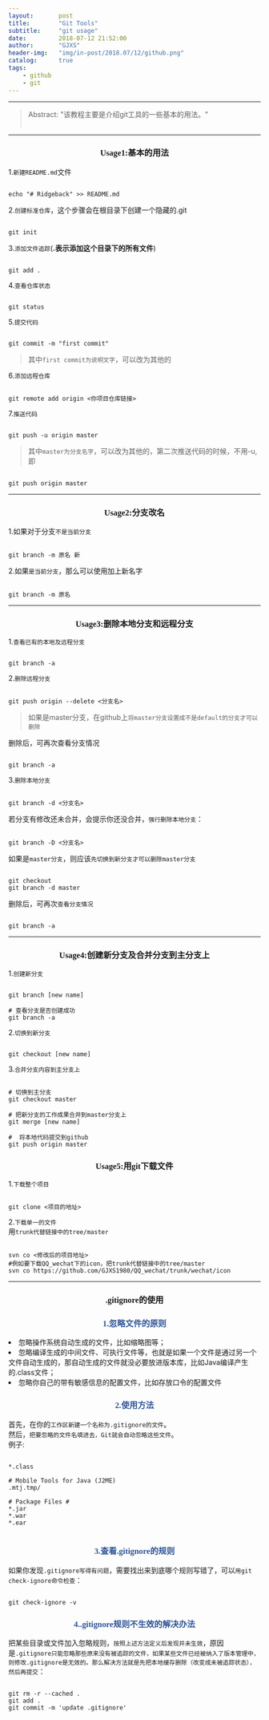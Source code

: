 ```yaml
---
layout:       post
title:        "Git Tools"
subtitle:     "git usage"
date:         2018-07-12 21:52:00
author:       "GJXS"
header-img:   "img/in-post/2018.07/12/github.png"
catalog:      true
tags:
    - github
    - git
---
```

*****
>Abstract: "该教程主要是介绍git工具的一些基本的用法。"<br>                                                                                                                                                                             <br /> 

----------

### <center> <font face="楷体">Usage1:基本的用法 </font> </center>
1.<code>新建README.md</code>文件
<pre><code class="language-git line-numbers">
echo "# Ridgeback" >> README.md 
</code></pre>
2.<code>创建标准仓库</code>，这个步骤会在根目录下创建一个隐藏的.git
<pre><code class="language-git line-numbers">
git init
</code></pre>
3.<code>添加文件追踪</code>(<strong>.表示添加这个目录下的所有文件</strong>)
<pre><code class="language-git line-numbers">
git add .  
</code></pre>
4.<code>查看仓库状态</code>
<pre><code class="language-git line-numbers">
git status
</code></pre>
5.<code>提交代码</code>
<pre><code class="language-git line-numbers">
git commit -m "first commit"
</code></pre>
>其中<code>first commit为说明文字</code>，可以改为其他的

6.<code>添加远程仓库</code>
<pre><code class="language-git line-numbers">
git remote add origin <你项目仓库链接>
</code></pre>
7.<code>推送代码</code>
<pre><code class="language-git line-numbers">
git push -u origin master
</code></pre>

>其中<code>master为分支名字</code>，可以改为其他的，第二次推送代码的时候，不用-u,即

<pre><code class="language-git line-numbers">
git push origin master
</code></pre>

*****

### <center> <font face="楷体">Usage2:分支改名</font> </center>
1.如果对于分支<code>不是当前分支</code>
<pre><code class="language-git line-numbers">
git branch -m 原名 新
</code></pre>

2.如果<code>是当前分支</code>，那么可以使用加上新名字
<pre><code class="language-git line-numbers">
git branch -m 原名 
</code></pre>

*****

### <center> <font face="楷体">Usage3:删除本地分支和远程分支</font> </center>
1.<code>查看已有的本地及远程分支</code>
<pre><code class="language-git line-numbers">
git branch -a
</code></pre>
2.<code>删除远程分支</code>
<pre><code class="language-git line-numbers">
git push origin --delete <分支名>
</code></pre>

>如果是master分支，在github上<code>将master分支设置成不是default的分支才可以删除</code>

删除后，可再次查看分支情况
<pre><code class="language-git line-numbers">
git branch -a
</code></pre>
3.<code>删除本地分支</code>
<pre><code class="language-git line-numbers">
git branch -d <分支名>
</code></pre>
若分支有修改还未合并，会提示你还没合并，<code>强行删除本地分支</code>：
<pre><code class="language-git line-numbers">
git branch -D <分支名>
</code></pre>
如果是<code>master分支</code>，则应该<code>先切换到新分支才可以删除master分支</code>
<pre><code class="language-git line-numbers">
git checkout <new_branch>
git branch -d master
</code></pre>
删除后，可再次<code>查看分支情况</code>
<pre><code class="language-git line-numbers">
git branch -a
</code></pre>

*****

### <center> <font face="楷体">Usage4:创建新分支及合并分支到主分支上</font> </center>
1.<code>创建新分支</code>
<pre><code class="language-git line-numbers">
git branch [new name]

# 查看分支是否创建成功
git branch -a
</code></pre>

2.<code>切换到新分支</code>
<pre><code class="language-git line-numbers">
git checkout [new name]
</code></pre>

3.<code>合并分支内容到主分支上</code>
<pre><code class="language-git line-numbers">
# 切换到主分支
git checkout master

# 把新分支的工作成果合并到master分支上
git merge [new name]

#  将本地代码提交到github
git push origin master
</code></pre>

### <center> <font face="楷体">Usage5:用git下载文件</font> </center>
1.<code>下载整个项目</code>
<pre><code class="language-git line-numbers">
git clone <项目的地址>
</code></pre>
2.<code>下载单一的文件</code><br>
用<code>trunk代替链接中的tree/master</code>
<pre><code class="language-git line-numbers">
svn co <修改后的项目地址>
#例如要下载QQ_wechat下的icon，把trunk代替链接中的tree/master
svn co https://github.com/GJXS1980/QQ_wechat/trunk/wechat/icon
</code></pre>

*****

### <center> <font face="楷体">.gitignore的使用</font> </center>

### <strong style="max-width: 100%;color: rgb(47, 85, 151);box-sizing: border-box !important;word-wrap: break-word !important;"><center><font face="楷体"> 1.忽略文件的原则 </font></center></strong>
<lu>
    <li> 忽略操作系统自动生成的文件，比如缩略图等； </li>
    <li> 忽略编译生成的中间文件、可执行文件等，也就是如果一个文件是通过另一个文件自动生成的，那自动生成的文件就没必要放进版本库，比如Java编译产生的.class文件； </li>
    <li> 忽略你自己的带有敏感信息的配置文件，比如存放口令的配置文件 </li>
</lu>

### <strong style="max-width: 100%;color: rgb(47, 85, 151);box-sizing: border-box !important;word-wrap: break-word !important;"><center><font face="楷体"> 2.使用方法 </font></center></strong>
首先，在你的<code>工作区新建一个名称为.gitignore的文件</code>。<br>
然后，<code>把要忽略的文件名填进去，Git就会自动忽略这些文件</code>。<br>
例子:
<pre><code class="language-git line-numbers">
*.class

# Mobile Tools for Java (J2ME)
.mtj.tmp/

# Package Files #
*.jar
*.war
*.ear

</code></pre>

### <strong style="max-width: 100%;color: rgb(47, 85, 151);box-sizing: border-box !important;word-wrap: break-word !important;"><center><font face="楷体"> 3.查看.gitignore的规则 </font></center></strong>
如果你发现<code>.gitignore写得有问题</code>，需要找出来到底哪个规则写错了，可以<code>用git check-ignore命令检查</code>：
<pre><code class="language-git line-numbers">
git check-ignore -v <your_path>
</code></pre>

### <strong style="max-width: 100%;color: rgb(47, 85, 151);box-sizing: border-box !important;word-wrap: break-word !important;"><center><font face="楷体"> 4..gitignore规则不生效的解决办法 </font></center></strong>
把某些目录或文件加入忽略规则，<code>按照上述方法定义后发现并未生效</code>，原因是<code>.gitignore只能忽略那些原来没有被追踪的文件，如果某些文件已经被纳入了版本管理中，则修改.gitignore是无效的。那么解决方法就是先把本地缓存删除（改变成未被追踪状态），然后再提交</code>：
<pre><code class="language-git line-numbers">
git rm -r --cached .
git add .
git commit -m 'update .gitignore'
</code></pre>



